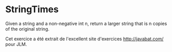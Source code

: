 # StringTimes #
Given a string and a non-negative int n, return a larger string that is n
copies of the original string.

Cet exercice a été extrait de l'excellent site d'exercices
http://javabat.com/ pour JLM.


